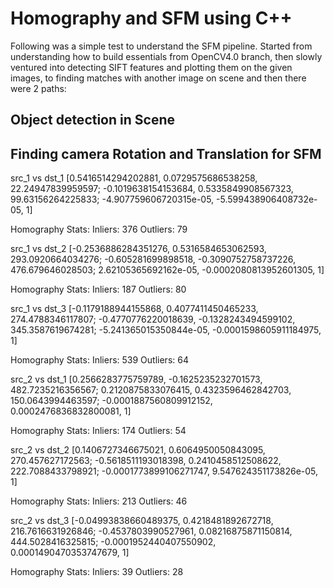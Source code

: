 # Homography and SFM using C++
Following was a simple test to understand the SFM pipeline. Started from understanding how to build essentials from OpenCV4.0 branch, then slowly ventured into detecting SIFT features and plotting them on the given images, to finding matches with another image on scene and then there were 2 paths:

## Object detection in Scene

## Finding camera Rotation and Translation for SFM
src_1 vs dst_1
[0.5416514294202881, 0.0729575686538258, 22.24947839959597;
 -0.1019638154153684, 0.5335849908567323, 99.63156264225833;
 -4.907759606720315e-05, -5.599438906408732e-05, 1]

Homography Stats:
         Inliers: 376
         Outliers: 79

src_1 vs dst_2
[-0.2536886284351276, 0.5316584653062593, 293.0920664034276;
 -0.605281699898518, -0.3090752758737226, 476.679646028503;
 2.62105365692162e-05, -0.0002080813952601305, 1]

Homography Stats:
         Inliers: 187
         Outliers: 80

src_1 vs dst_3
[-0.1179188944155868, 0.4077411450465233, 274.4788346117807;
 -0.4770776220018639, -0.1328243494599102, 345.3587619674281;
 -5.241365015350844e-05, -0.0001598605911184975, 1]

Homography Stats:
         Inliers: 539
         Outliers: 64

src_2 vs dst_1
[0.2566283775759789, -0.1625235232701573, 482.7235216356567;
 0.2120875833076415, 0.4323596462842703, 150.0643994463597;
 -0.0001887560809912152, 0.0002476836832800081, 1]

Homography Stats:
         Inliers: 174
         Outliers: 54

src_2 vs dst_2
[0.1406727346675021, 0.6064950050843095, 270.457627172563;
 -0.5618511193018398, 0.2410458512508622, 222.7088433798921;
 -0.0001773899106271747, 9.547624351173826e-05, 1]

Homography Stats:
         Inliers: 213
         Outliers: 46

src_2 vs dst_3
[-0.04993838660489375, 0.4218481892672718, 216.7616631926846;
 -0.4537803990527961, 0.08216875871150814, 444.5028416325815;
 -0.0001952440407550902, 0.0001490470353747679, 1]

Homography Stats:
         Inliers: 39
         Outliers: 28

